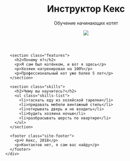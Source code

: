 <!DOCTYPE html>
<html lang="ru">
  <head>
    <meta charset="utf-8">
    <title>Инструктор Кекс</title>
    <link rel="stylesheet" href="style.css">
  </head>
  <body>
    <div class="container">
      <header class="site-header">
        <h1>Инструктор Кекс</h1>
        <p>Обучение начинающих котят</p>
        <img src="https://htmlacademy.ru/assets/courses/297/img/keks.png">      
        </header>

      <section class="features">
        <h2>Почему я?</h2>
        <p>Я сам был котёнком, и вот я здесь</p>
        <p>Хозяин натренирован на 100%</p>
        <p>Профессиональный кот уже более 5 лет</p>
      </section>

      <section class="skills">
        <h2>Чему вы научитесь?</h2>
        <ul class="skills-list">
          <li>таскать еду из хозяйской тарелки</li>
          <li>придавать мебели винтажный стиль</li>
          <li>открывать дверь и не входить</li>
          <li>будить хозяина ночью</li>
          <li>разбрасывать шерсть по квартире</li>
        </ul>
      </section>

      <footer class="site-footer">
        <p>© Кекс, 2018</p>
        <p>Контактов нет, я сам вас найду</p>
      </footer>
    </div>
  </body>
</html>
